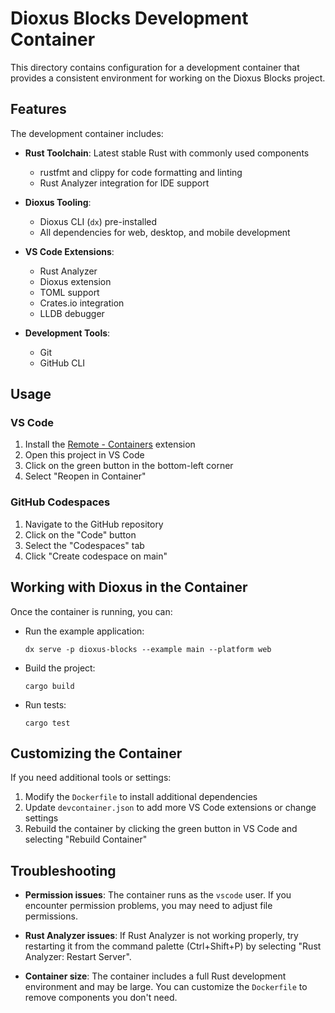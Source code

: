 # Dioxus Blocks Development Container

This directory contains configuration for a development container that provides a consistent environment for working on the Dioxus Blocks project.

## Features

The development container includes:

- **Rust Toolchain**: Latest stable Rust with commonly used components
  - rustfmt and clippy for code formatting and linting
  - Rust Analyzer integration for IDE support
  
- **Dioxus Tooling**:
  - Dioxus CLI (`dx`) pre-installed
  - All dependencies for web, desktop, and mobile development
  
- **VS Code Extensions**:
  - Rust Analyzer
  - Dioxus extension
  - TOML support
  - Crates.io integration
  - LLDB debugger

- **Development Tools**:
  - Git
  - GitHub CLI

## Usage

### VS Code

1. Install the [Remote - Containers](https://marketplace.visualstudio.com/items?itemName=ms-vscode-remote.remote-containers) extension
2. Open this project in VS Code
3. Click on the green button in the bottom-left corner
4. Select "Reopen in Container"

### GitHub Codespaces

1. Navigate to the GitHub repository
2. Click on the "Code" button
3. Select the "Codespaces" tab
4. Click "Create codespace on main"

## Working with Dioxus in the Container

Once the container is running, you can:

- Run the example application:
  ```
  dx serve -p dioxus-blocks --example main --platform web
  ```

- Build the project:
  ```
  cargo build
  ```

- Run tests:
  ```
  cargo test
  ```

## Customizing the Container

If you need additional tools or settings:

1. Modify the `Dockerfile` to install additional dependencies
2. Update `devcontainer.json` to add more VS Code extensions or change settings
3. Rebuild the container by clicking the green button in VS Code and selecting "Rebuild Container"

## Troubleshooting

- **Permission issues**: The container runs as the `vscode` user. If you encounter permission problems, you may need to adjust file permissions.

- **Rust Analyzer issues**: If Rust Analyzer is not working properly, try restarting it from the command palette (Ctrl+Shift+P) by selecting "Rust Analyzer: Restart Server".

- **Container size**: The container includes a full Rust development environment and may be large. You can customize the `Dockerfile` to remove components you don't need.